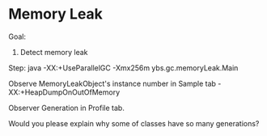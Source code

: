 Memory Leak
==
Goal:
1. Detect memory leak

Step:
java -XX:+UseParallelGC -Xmx256m ybs.gc.memoryLeak.Main

Observe MemoryLeakObject's instance number in Sample tab
-XX:+HeapDumpOnOutOfMemory

Observer Generation in Profile tab.

Would you please explain why some of classes have so many generations?